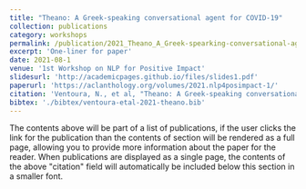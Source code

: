 ```yaml
---
title: "Theano: A Greek-speaking conversational agent for COVID-19"
collection: publications
category: workshops
permalink: /publication/2021_Theano_A_Greek-spearking-conversational-agent-for-COVID-19
excerpt: 'One-liner for paper'
date: 2021-08-1
venue: '1st Workshop on NLP for Positive Impact'
slidesurl: 'http://academicpages.github.io/files/slides1.pdf'
paperurl: 'https://aclanthology.org/volumes/2021.nlp4posimpact-1/'
citation: 'Ventoura, N., et al, "Theano: A Greek-speaking conversational agent for COVID-19," in Proceedings of the 1st Workshop on NLP for Positive Impact, 2021, pp. 36–46.'
bibtex: './bibtex/ventoura-etal-2021-theano.bib'
---
```


The contents above will be part of a list of publications, if the user clicks the link for the publication than the contents of section will be rendered as a full page, allowing you to provide more information about the paper for the reader. When publications are displayed as a single page, the contents of the above "citation" field will automatically be included below this section in a smaller font.